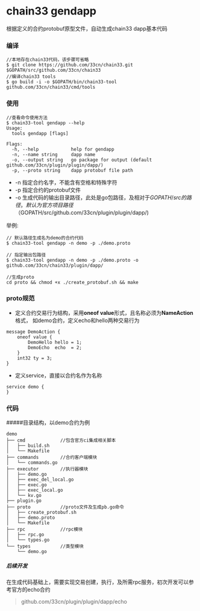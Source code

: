 
# chain33 gendapp
根据定义的合约protobuf原型文件，自动生成chain33 dapp基本代码

### 编译
```
//本地存在chain33代码，该步骤可省略
$ git clone https://github.com/33cn/chain33.git $GOPATH/src/github.com/33cn/chain33
//编译chain33 tools
$ go build -i -o $GOPATH/bin/chain33-tool github.com/33cn/chain33/cmd/tools
```

### 使用
```
//查看命令使用方法
$ chain33-tool gendapp --help
Usage:
  tools gendapp [flags]

Flags:
  -h, --help            help for gendapp
  -n, --name string     dapp name
  -o, --output string   go package for output (default github.com/33cn/plugin/plugin/dapp/)
  -p, --proto string    dapp protobuf file path
```
* -n 指定合约名字，不能含有空格和特殊字符
* -p 指定合约的protobuf文件
* -o 生成代码的输出目录路径，此处是go包路径，及相对于$GOPATH/src的路径，
默认为官方项目路径（$GOPATH/src/github.com/33cn/plugin/plugin/dapp/)

举例:
```
// 默认路径生成名为demo的合约代码
$ chain33-tool gendapp -n demo -p ./demo.proto

// 指定输出包路径
$ chain33-tool gendapp -n demo -p ./demo.proto -o github.com/33cn/chain33/plugin/dapp/

//生成proto
cd proto && chmod +x ./create_protobuf.sh && make
```
### proto规范
* 定义合约交易行为结构，采用**oneof value**形式，且名称必须为**NameAction**格式，
如demo合约，定义echo和hello两种交易行为
```
message DemoAction {
    oneof value {
        DemoHello hello = 1;
        DemoEcho  echo  = 2;
    }
    int32 ty = 3;
}
``` 
* 定义service，直接以合约名作为名称
```
service demo {
}
```




### 代码
#####目录结构，以demo合约为例
```
demo
├── cmd             //包含官方ci集成相关脚本
│   ├── build.sh
│   └── Makefile
├── commands        //合约客户端模块
│   └── commands.go
├── executor        //执行器模块
│   ├── demo.go                 
│   ├── exec_del_local.go       
│   ├── exec.go
│   ├── exec_local.go       
│   └── kv.go
├── plugin.go
├── proto           //proto文件及生成pb.go命令
│   ├── create_protobuf.sh
│   ├── demo.proto
│   └── Makefile
├── rpc             //rpc模块
│   ├── rpc.go
│   └── types.go
└── types           //类型模块
    └── demo.go

```

##### 后续开发   
在生成代码基础上，需要实现交易创建，执行，及所需rpc服务，初次开发可以参考官方的echo合约    
> github.com/33cn/plugin/plugin/dapp/echo
